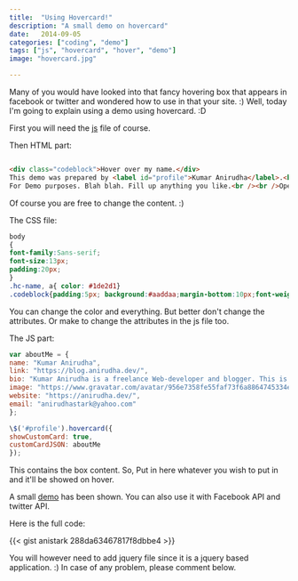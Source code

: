 ```yaml
---
title:  "Using Hovercard!"
description: "A small demo on hovercard"
date:   2014-09-05
categories: ["coding", "demo"]
tags: ["js", "hovercard", "hover", "demo"]
image: "hovercard.jpg"

---
```


Many of you would have looked into that fancy hovering box that appears in facebook or twitter and wondered how to use in that your site. :) Well, today I'm going to explain using a demo using hovercard. :D

First you will need the [js][hovercardjs] file of course.

Then HTML part:

```html

<div class="codeblock">Hover over my name.</div>
This demo was prepared by <label id="profile">Kumar Anirudha</label>.<br />
For Demo purposes. Blah blah. Fill up anything you like.<br /><br />Open Source Enthusiast.
```

Of course you are free to change the content. :)

The CSS file:

```css
body
{
font-family:Sans-serif;
font-size:13px;
padding:20px;
}
.hc-name, a{ color: #1de2d1}
.codeblock{padding:5px; background:#aaddaa;margin-bottom:10px;font-weight:bold;}
```

You can change the color and everything. But better don't change the attributes. Or make to change the attributes in the js file too.

The JS part:

```js
var aboutMe = {
name: "Kumar Anirudha",
link: "https://blog.anirudha.dev/",
bio: "Kumar Anirudha is a freelance Web-developer and blogger. This is only for demo purpose only. You are free to Fork it and use and your own risk.",
image: "https://www.gravatar.com/avatar/956e7358fe55faf73f6a8864745334e2.png",
website: "https://anirudha.dev/",
email: "anirudhastark@yahoo.com"
};

\$('#profile').hovercard({
showCustomCard: true,
customCardJSON: aboutMe
});
```

This contains the box content. So, Put in here whatever you wish to put in and it'll be showed on hover.

A small [demo][demohovercard] has been shown.
You can also use it with Facebook API and twitter API.

Here is the full code:

{{< gist anistark 288da63467817f8dbbe4 >}}

You will however need to add jquery file since it is a jquery based application. :) In case of any problem, please comment below.

[hovercardjs]: https://raw.githubusercontent.com/anistark/demo/master/hovercard/jquery.hovercard.min.js
[demohovercard]: https://anistark.github.io/demo/hovercard/
